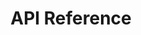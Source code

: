 ---
title: API Reference

language_tabs:
  - shell
  - csharp
  - java
  - php

toc_footers:
  - <a href='http://developer.avalara.com/getting-started' target="_parent">Sign Up for a Developer Key</a>

includes:
  - introduction
  - restheaders
  - restgettax
  - restcanceltax
  - restestimatetax
  - restvalidate
  - resterrors
  - soapheaders
  - soapgettax
  - soapposttax
  - soapcommittax
  - soapcanceltax
  - soapadjusttax
  - soapgettaxhistory
  - soapisauthorized
  - soapping
  - soapvalidate
  - soaperrors
  - taxratesintroduction
  - taxratesaddress
  - taxrateszip
  - taxrateserrors
  - exciseintroduction
  - exciseauthentication
  - exciseprocesstransactions
  - exciseprocesstransactionsresponse

search: true
---